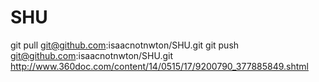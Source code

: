 SHU
===


git pull git@github.com:isaacnotnwton/SHU.git
git push git@github.com:isaacnotnwton/SHU.git
http://www.360doc.com/content/14/0515/17/9200790_377885849.shtml
